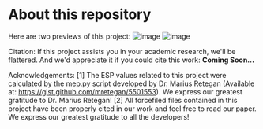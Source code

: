 # About this repository
Here are two previews of this project:
![image](./figures/1.png)
![image](./figures/2.png)

Citation:
If this project assists you in your academic research, we'll be flattered. And we'd appreciate it if you could cite this work:
**Coming Soon...**

Acknowledgements:
[1] The ESP values related to this project were calculated by the mep.py script developed by Dr. Marius Retegan (Available at: https://gist.github.com/mretegan/5501553). We express our greatest gratitude to Dr. Marius Retegan!
[2] All forcefiled files contained in this project have been properly cited in our work and feel free to read our paper. We express our greatest gratitude to all the developers!

